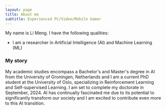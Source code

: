 ```yaml
---
layout: page
title: About me
subtitle: Experienced PC/Video/Mobile Gamer
---
```


My name is Li Meng. I have the following qualities:

- I am a researcher in Artificial Intelligence (AI) and Machine Learning (ML)

### My story

My academic studies encompass a Bachelor's and Master's degree in
AI from the University of Groningen, Netherlands and I am a current PhD
student at the University of Oslo, specializing in Reinforcement Learning and Self-supervised Learning. I
am set to complete my doctorate in September, 2024. AI has continually fascinated me due to its potential to significantly transform our society and I
am excited to contribute even more to this AI transition.
